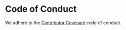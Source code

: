 # Code of Conduct

We adhere to the [Contributor Covenant](https://www.contributor-covenant.org/) code of conduct.